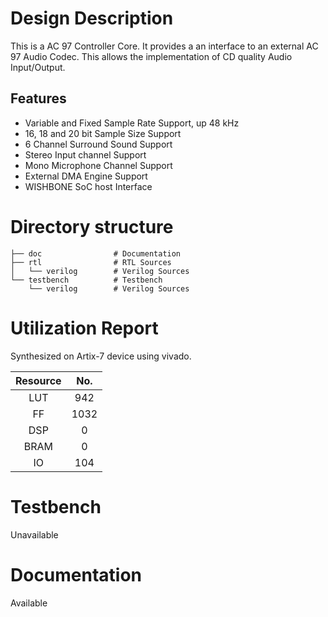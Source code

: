 # Design Description

This is a AC 97 Controller Core. It provides a an interface to an external AC 97 Audio Codec. This allows the implementation of CD quality Audio Input/Output.

## Features

- Variable and Fixed Sample Rate Support, up 48 kHz
- 16, 18 and 20 bit Sample Size Support
- 6 Channel Surround Sound Support
- Stereo Input channel Support
- Mono Microphone Channel Support
- External DMA Engine Support
- WISHBONE SoC host Interface 


# Directory structure

    ├── doc                # Documentation
    ├── rtl                # RTL Sources
    │   └── verilog        # Verilog Sources
    └── testbench          # Testbench
        └── verilog        # Verilog Sources

# Utilization Report
Synthesized on Artix-7 device using vivado.

|Resource| No.|
|:---:|:---:|
|LUT|942|
|FF|1032|
|DSP|0|
|BRAM|0|
|IO|104|

# Testbench
Unavailable

# Documentation
Available
